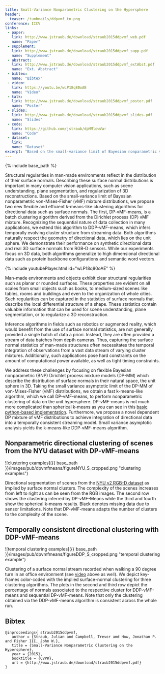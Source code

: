 ```yaml
---
title: Small-Variance Nonparametric Clustering on the Hypersphere
header:
  teaser: /tumbnails/ddpvmf_tn.png
conference: ICCV
links: 
 - paper: 
   link: http://www.jstraub.de/download/straub2015ddpvmf_web.pdf
   name: "Paper"
 - supplement: 
   link: http://www.jstraub.de/download/straub2015ddpvmf_supp.pdf
   name: "Supplement"
 - abstract: 
   link: http://www.jstraub.de/download/straub2015ddpvmf_extAbst.pdf
   name: "Ext. Abstract"
 - bibtex: 
   name: "Bibtex"
 - video: 
   link: https://youtu.be/wLP18q80oAE
   name: "Video"
 - talk: 
   link: http://www.jstraub.de/download/straub2015ddpvmf_poster.pdf
   name: "Poster"
 - slides: 
   link: http://www.jstraub.de/download/straub2015ddpvmf_slides.pdf
   name: "Slides"
 - code: 
   link: https://github.com/jstraub/dpMMlowVar
   name: "Code"
 - dataset: 
   link: 
   name: "Dataset"
excerpt: "Based on the small-variance limit of Bayesian nonparametric von-Mises-Fisher (vMF) mixture distributions, we propose two new flexible and efficient k-means-like clustering algorithms for directional data such as surface normals. The first, DP-vMF-means, is a batch clustering algorithm derived from the Dirichlet process (DP) vMF mixture. Recognizing the sequential nature of data collection in many applications, we extend this algorithm to DDP-vMF-means, which infers temporally evolving cluster structure from streaming data."
---
```


{% include base_path %}

Structural regularities in man-made environments reflect in the
distribution of their surface normals. Describing these surface normal
distributions is important in many computer vision applications, such
as scene understanding, plane segmentation, and regularization of 3D
reconstructions. Based on the small-variance limit of Bayesian
nonparametric von-Mises-Fisher (vMF) mixture distributions, we propose
two new flexible and efficient k-means-like clustering algorithms for
directional data such as surface normals. The first, DP-vMF-means, is a
batch clustering algorithm derived from the Dirichlet process (DP) vMF
mixture. Recognizing the sequential nature of data collection in many
applications, we extend this algorithm to DDP-vMF-means, which infers
temporally evolving cluster structure from streaming data. Both
algorithms naturally respect the geometry of directional data, which
lies on the unit sphere. We demonstrate their performance on synthetic
directional data and real 3D surface normals from RGB-D sensors. While
our experiments focus on 3D data, both algorithms generalize to high
dimensional directional data such as protein backbone configurations
and semantic word vectors.

{% include youtubePlayer.html id="wLP18q80oAE" %}

Man-made environments and objects exhibit clear structural regularities
such as planar or rounded surfaces. These properties are evident on all
scales from small objects such as books, to medium-sized scenes like
tables, rooms and buildings and even to the organization of whole
cities. Such regularities can be captured in the statistics of surface
normals that describe the local differential structure of a shape.
These statistics contain valuable information that can be used for
scene understanding, plane segmentation, or to regularize a 3D
reconstruction.

Inference algorithms in fields such as robotics or augmented reality,
which would benefit from the use of surface normal statistics, are not
generally provided a single batch of data a priori. Instead, they are
often provided a stream of data batches from depth cameras. Thus,
capturing the surface normal statistics of man-made structures often
necessitates the temporal integration of observations from a vast data
stream of varying cluster mixtures. Additionally, such applications
pose hard constraints on the amount of computational power available,
as well as tight timing constraints.

We address these challenges by focusing on flexible Bayesian
nonparametric (BNP) Dirichlet process mixture models (DP-MM) which
describe the distribution of surface normals in their natural space,
the unit sphere in 3D. Taking the small variance asymptotic limit of
the DP-MM of von-Mises-Fisher (vMF) distributions, we obtain a fast
k-means-like algorithm, which we call DP-vMF-means, to perform
nonparametric clustering of data on the unit hypersphere. DP-vMF-means
is not much more complicated than spherical k-means as you can see in
this [basic python-based
implementation](https://github.com/jstraub/dpMMlowVar/blob/master/python/dpvMFmeans.py).
Furthermore, we propose a novel dependent DP mixture of vMF
distributions to achieve integration of directional data into a
temporally consistent streaming model. Small variance asymptotic
analysis yields the k-means-like DDP-vMF-means algorithm.

## Nonparametric directional clustering of scenes from the NYU dataset with DP-vMF-means

![clustering examples]({{ base_path }}/images/pub/dpvmfmeans/figureNYU_S_cropped.png "clustering examples")

Directional segmentation of scenes from the [NYU v2 RGB-D dataset](http://cs.nyu.edu/~silberman/datasets/nyu_depth_v2.html) as
implied by surface normal clusters. The complexity of the scenes
increases from left to right as can be seen from the RGB images. The
second row shows the clustering inferred by DP-vMF-Means while the
third and fourth show the spherical k-means results. Black denotes
missing data due to sensor limitations. Note that DP-vMF-means adapts
the number of clusters to the complexity of the scene.

## Temporally consistent directional clustering with DDP-vMF-means

![temporal clustering examples]({{ base_path }}/images/pub/dpvmfmeans/figureDDP_S_cropped.png "temporal clustering example")

Clustering of a surface normal stream recorded when walking a 90 degree
turn in an office environment (see [video](https://youtu.be/wLP18q80oAE) above as well). We depict
key-frames color-coded with the implied surface-normal clustering for
three clustering algorithms. The plots in the second and third row
depict the percentage of normals associated to the respective cluster
for DDP-vMF-means and sequential DP-vMF-means. Note that only the
clustering obtained via the DDP-vMF-means algorithm is consistent
across the whole run.

## Bibtex <a id="bibtex"></a>
```
@inproceedings{ straub2015ddpvmf,
   author = {Straub, Julian and Campbell, Trevor and How, Jonathan P. and Fisher III, John W.},
   title = {Small-Variance Nonparametric Clustering on the Hypersphere},
   year = {2015},
   booktitle = {CVPR},
   url = {http://www.jstraub.de/download/straub2015ddpvmf.pdf}
}
```

